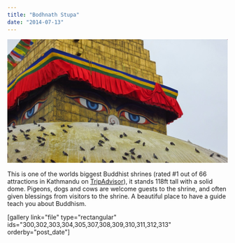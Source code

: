 ```yaml
---
title: "Bodhnath Stupa"
date: "2014-07-13"
---
```


[![](images/Boudhanath-1024x575.jpg)](http://gonetraveling.me/wp-content/uploads/2014/07/Boudhanath.jpg)

This is one of the worlds biggest Buddhist shrines (rated #1 out of 66 attractions in Kathmandu on [TripAdvisor](http://www.tripadvisor.co.uk/Attraction_Review-g293890-d1963559-Reviews-Bodnath_Stupa-Kathmandu_Kathmandu_Valley_Bagmati_Zone_Central_Region.html)), it stands 118ft tall with a solid dome. Pigeons, dogs and cows are welcome guests to the shrine, and often given blessings from visitors to the shrine. A beautiful place to have a guide teach you about Buddhism.

\[gallery link="file" type="rectangular" ids="300,302,303,304,305,307,308,309,310,311,312,313" orderby="post\_date"\]
